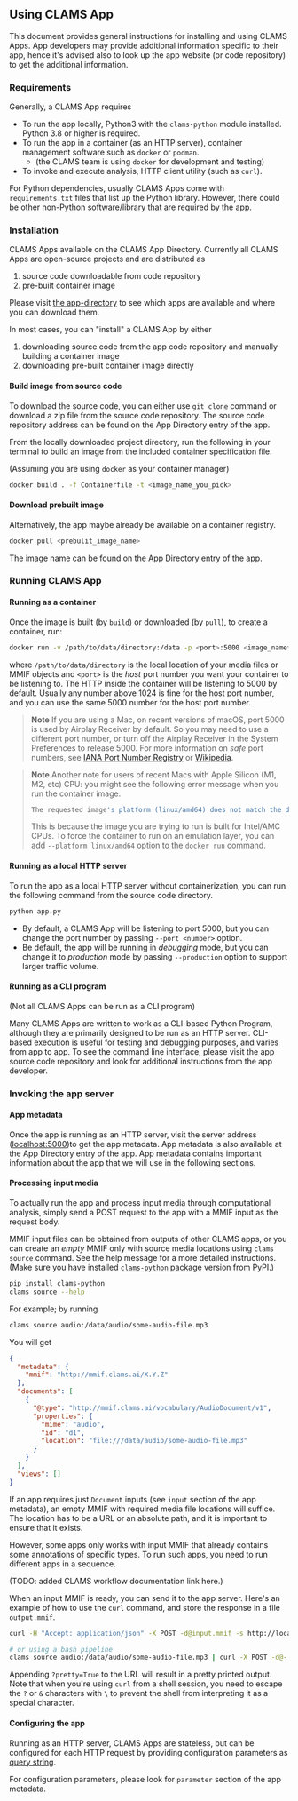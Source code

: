 ## Using CLAMS App

This document provides general instructions for installing and using CLAMS Apps. 
App developers may provide additional information specific to their app, 
hence it's advised also to look up the app website (or code repository) to get the additional information. 

### Requirements 

Generally, a CLAMS App requires 

- To run the app locally, Python3 with the `clams-python` module installed. Python 3.8 or higher is required.
- To run the app in a container (as an HTTP server), container management software such as `docker` or `podman`.
  - (the CLAMS team is using `docker` for development and testing)
- To invoke and execute analysis, HTTP client utility (such as `curl`).

For Python dependencies, usually CLAMS Apps come with `requirements.txt` files that list up the Python library. 
However, there could be other non-Python software/library that are required by the app.

### Installation

CLAMS Apps available on the CLAMS App Directory. Currently all CLAMS Apps are open-source projects and are distributed as

1. source code downloadable from code repository
2. pre-built container image 

Please visit [the app-directory](https://apps.clams.ai) to see which apps are available and where you can download them.
 
In most cases, you can "install" a CLAMS App by either

1. downloading source code from the app code repository and manually building a container image
2. downloading pre-built container image directly

#### Build image from source code

To download the source code, you can either use `git clone` command or download a zip file from the source code repository. 
The source code repository address can be found on the App Directory entry of the app.

From the locally downloaded project directory, run the following in your terminal to build an image from the included container specification file.

(Assuming you are using `docker` as your container manager)

```bash
docker build . -f Containerfile -t <image_name_you_pick>
```

#### Download prebuilt image

Alternatively, the app maybe already be available on a container registry.

``` bash 
docker pull <prebulit_image_name>
```

The image name can be found on the App Directory entry of the app.

### Running CLAMS App


#### Running as a container

Once the image is built (by `build`) or downloaded (by `pull`), to create a container, run:

```bash
docker run -v /path/to/data/directory:/data -p <port>:5000 <image_name>
```

where `/path/to/data/directory` is the local location of your media files or MMIF objects and `<port>` is the *host* port number you want your container to be listening to. 
The HTTP inside the container will be listening to 5000 by default. Usually any number above 1024 is fine for the host port number, and you can use the same 5000 number for the host port number.

> **Note**
> If you are using a Mac, on recent versions of macOS, port 5000 is used by Airplay Receiver by default. So you may need to use a different port number, or turn off the Airplay Receiver in the System Preferences to release 5000.
> For more information on *safe* port numbers, see [IANA Port Number Registry](https://www.iana.org/assignments/service-names-port-numbers/service-names-port-numbers.xhtml) or [Wikipedia](https://en.wikipedia.org/wiki/List_of_TCP_and_UDP_port_numbers).

> **Note**
> Another note for users of recent Macs with Apple Silicon (M1, M2, etc) CPU: you might see the following error message when you run the container image.
> ```bash
> The requested image's platform (linux/amd64) does not match the detected host platform (linux/arm64/v8) and no specific platform was requested
> ```
> This is because the image you are trying to run is built for Intel/AMC CPUs. To force the container to run on an emulation layer, you can add `--platform linux/amd64` option to the `docker run` command.


#### Running as a local HTTP server

To run the app as a local HTTP server without containerization, you can run the following command from the source code directory.

```bash
python app.py 
```

* By default, a CLAMS App will be listening to port 5000, but you can change the port number by passing `--port <number>` option. 
* Be default, the app will be running in *debugging* mode, but you can change it to *production* mode by passing `--production` option to support larger traffic volume.

#### Running as a CLI program

(Not all CLAMS Apps can be run as a CLI program)

Many CLAMS Apps are written to work as a CLI-based Python Program, although they are primarily designed to be run as an HTTP server.
CLI-based execution is useful for testing and debugging purposes, and varies from app to app.
To see the command line interface, please visit the app source code repository and look for additional instructions from the app developer.

### Invoking the app server

#### App metadata

Once the app is running as an HTTP server, visit the server address ([localhost:5000](http://localhost:5000))to get the app metadata. App metadata is also available at the App Directory entry of the app. App metadata contains important information about the app that we will use in the following sections.

#### Processing input media

To actually run the app and process input media through computational analysis, simply send a POST request to the app with a MMIF input as the request body.

MMIF input files can be obtained from outputs of other CLAMS apps, or you can create an *empty* MMIF only with source media locations using `clams source` command. See the help message for a more detailed instructions. 
(Make sure you have installed [`clams-python` package](https://pypi.org/project/clams-python/) version from PyPI.)

```bash
pip install clams-python
clams source --help
```

For example; by running 

```bash 
clams source audio:/data/audio/some-audio-file.mp3
```

You will get

```json 
{
  "metadata": {
    "mmif": "http://mmif.clams.ai/X.Y.Z"
  },
  "documents": [
    {
      "@type": "http://mmif.clams.ai/vocabulary/AudioDocument/v1",
      "properties": {
        "mime": "audio",
        "id": "d1",
        "location": "file:///data/audio/some-audio-file.mp3"
      }
    }
  ],
  "views": []
}
```

If an app requires just `Document` inputs (see `input` section of the app metadata), an empty MMIF with required media file locations will suffice. The location has to be a URL or an absolute path, and it is important to ensure that it exists.

However, some apps only works with input MMIF that already contains some annotations of specific types. To run such apps, you need to run different apps in a sequence. 

(TODO: added CLAMS workflow documentation link here.)

When an input MMIF is ready, you can send it to the app server.
Here's an example of how to use the `curl` command, and store the response in a file `output.mmif`.

```bash
curl -H "Accept: application/json" -X POST -d@input.mmif -s http://localhost:5000 > output.mmif

# or using a bash pipeline 
clams source audio:/data/audio/some-audio-file.mp3 | curl -X POST -d@- -s http://localhost:5000 > output.mmif
```
Appending `?pretty=True` to the URL will result in a pretty printed output. Note that when you're using `curl` from a shell session, you need to escape the `?` or `&` characters with `\` to prevent the shell from interpreting it as a special character.

#### Configuring the app

Running as an HTTP server, CLAMS Apps are stateless, but can be configured for each HTTP request by providing configuration parameters as [query string](https://en.wikipedia.org/wiki/Query_string). 

For configuration parameters, please look for `parameter` section of the app metadata.
